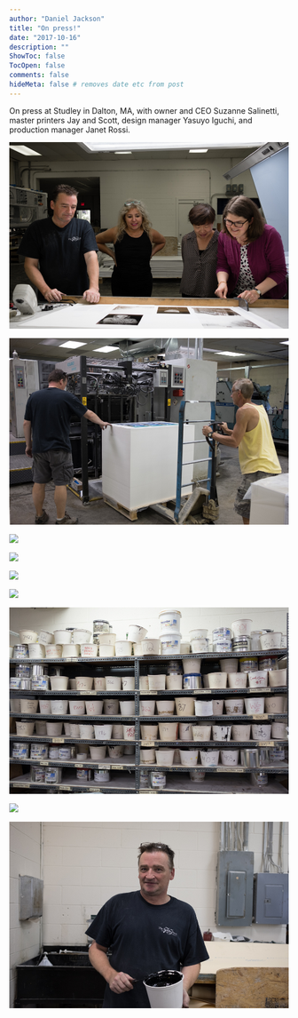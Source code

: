```yaml
---
author: "Daniel Jackson"
title: "On press!"
date: "2017-10-16"
description: ""
ShowToc: false
TocOpen: false
comments: false
hideMeta: false # removes date etc from post
---
```

On press at Studley in Dalton, MA, with owner and CEO Suzanne Salinetti, master printers Jay and Scott, design manager Yasuyo Iguchi, and production manager Janet Rossi.

![](../../images/on-press/photo.4240-17.jpg)

![](../../images/on-press/photo.4245-17.jpg)

![](../../images/on-press/photo.4246-17.jpg)

![](../../images/on-press/photo.4258-17.jpg)

![](../../images/on-press/photo.4266-17.jpg)

![](../../images/on-press/photo.4267-17.jpg)

![](../../images/on-press/photo.4272-17.jpg)

![](../../images/on-press/photo.4277-17.jpg)

![](../../images/on-press/photo.4281-17.jpg)